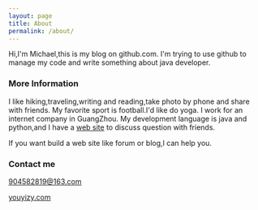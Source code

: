 ```yaml
---
layout: page
title: About
permalink: /about/
---
```


Hi,I'm Michael,this is my blog on github.com.
I'm trying to use github to manage my code and write something about java developer.

### More Information

I like hiking,traveling,writing and reading,take photo by phone and share with friends.
My favorite sport is football.I'd like do yoga.
I work for an internet company in GuangZhou.
My development language is java and python,and I have a [web site](http://youyizy.com) to discuss question with friends.

If you want build a web site like forum or blog,I can help you.

### Contact me

[904582819@163.com](mailto:904582819@163.com)

[youyizy.com](http://youyizy.com)

